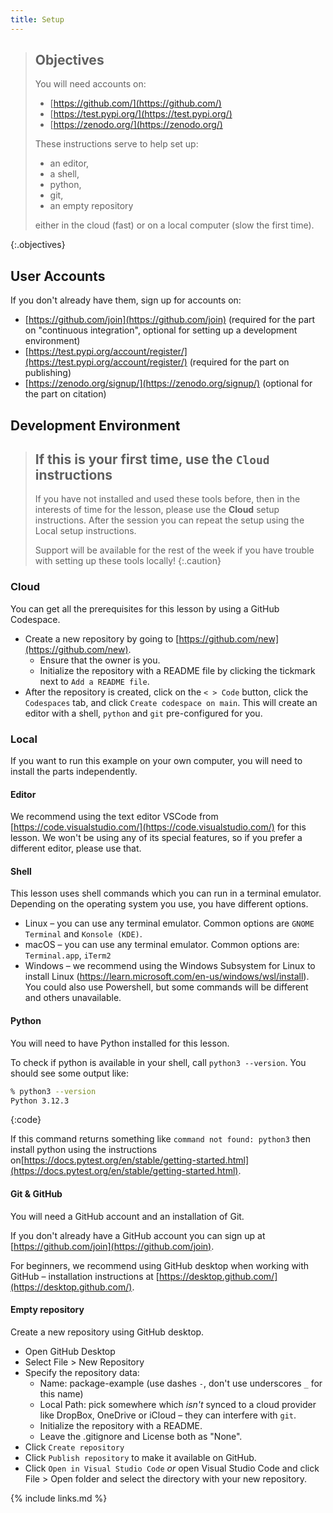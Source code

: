 ```yaml
---
title: Setup
---
```


> ## Objectives
> You will need accounts on:
> - [https://github.com/](https://github.com/)
> - [https://test.pypi.org/](https://test.pypi.org/)
> - [https://zenodo.org/](https://zenodo.org/)
>
> These instructions serve to help set up:
> - an editor,
> - a shell,
> - python,
> - git,
> - an empty repository
>
> either in the cloud (fast) or on a local computer (slow the first time).
>
{:.objectives}



## User Accounts

If you don't already have them, sign up for accounts on:

- [https://github.com/join](https://github.com/join) (required for the part on "continuous integration", optional for setting up a development environment)
- [https://test.pypi.org/account/register/](https://test.pypi.org/account/register/) (required for the part on publishing)
- [https://zenodo.org/signup/](https://zenodo.org/signup/) (optional for the part on citation)


## Development Environment

> ## If this is your first time, use the `Cloud` instructions
> If you have not installed and used these tools before, then in the interests of time for the lesson, please use the **Cloud** setup instructions. After the session you can repeat the setup using the Local setup instructions.
>
> Support will be available for the rest of the week if you have trouble with setting up these tools locally!
{:.caution}

### Cloud

You can get all the prerequisites for this lesson by using a GitHub Codespace.

- Create a new repository by going to [https://github.com/new](https://github.com/new).
  - Ensure that the owner is you.
  - Initialize the repository with a README file by clicking the tickmark next to `Add a README file`.
- After the repository is created, click on the `< > Code` button, click the `Codespaces` tab, and click `Create codespace on main`. This will create an editor with a shell, `python` and `git` pre-configured for you.

### Local

If you want to run this example on your own computer, you will need to install the parts independently.

#### Editor

We recommend using the text editor VSCode from [https://code.visualstudio.com/](https://code.visualstudio.com/) for this lesson. We won't be using any of its special features, so if you prefer a different editor, please use that.

#### Shell

This lesson uses shell commands which you can run in a terminal emulator. Depending on the operating system you use, you have different options.
- Linux – you can use any terminal emulator. Common options are `GNOME Terminal` and `Konsole (KDE)`.
- macOS – you can use any terminal emulator. Common options are: `Terminal.app`, `iTerm2`
- Windows – we recommend using the Windows Subsystem for Linux to install Linux (https://learn.microsoft.com/en-us/windows/wsl/install). You could also use Powershell, but some commands will be different and others unavailable.

#### Python

You will need to have Python installed for this lesson.

To check if python is available in your shell, call `python3 --version`. You should see some output like:

```bash
% python3 --version
Python 3.12.3
```
{:code}

If this command returns something like `command not found: python3` then install python using the instructions on[https://docs.pytest.org/en/stable/getting-started.html](https://docs.pytest.org/en/stable/getting-started.html).

#### Git & GitHub

You will need a GitHub account and an installation of Git.

If you don't already have a GitHub account you can sign up at [https://github.com/join](https://github.com/join).

For beginners, we recommend using GitHub desktop when working with GitHub – installation instructions at [https://desktop.github.com/](https://desktop.github.com/).

#### Empty repository

Create a new repository using GitHub desktop.
- Open GitHub Desktop
- Select File > New Repository
- Specify the repository data:
  - Name: package-example (use dashes `-`, don't use underscores `_` for this name)
  - Local Path: pick somewhere which _isn't_ synced to a cloud provider like DropBox, OneDrive or iCloud – they can interfere with `git`.
  - Initialize the repository with a README.
  - Leave the .gitignore and License both as "None".
- Click `Create repository`
- Click `Publish repository` to make it available on GitHub.
- Click `Open in Visual Studio Code` _or_ open Visual Studio Code and click File > Open folder and select the directory with your new repository.

{% include links.md %}
